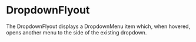 # DropdownFlyout

The DropdownFlyout displays a DropdownMenu item which, when hovered, opens another menu to the side of the existing dropdown.